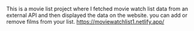  This is a movie list project where I fetched movie watch list data from an external API and then displayed the data on the website. you can add or remove films from your list.        https://moviewatchlist1.netlify.app/     
 
